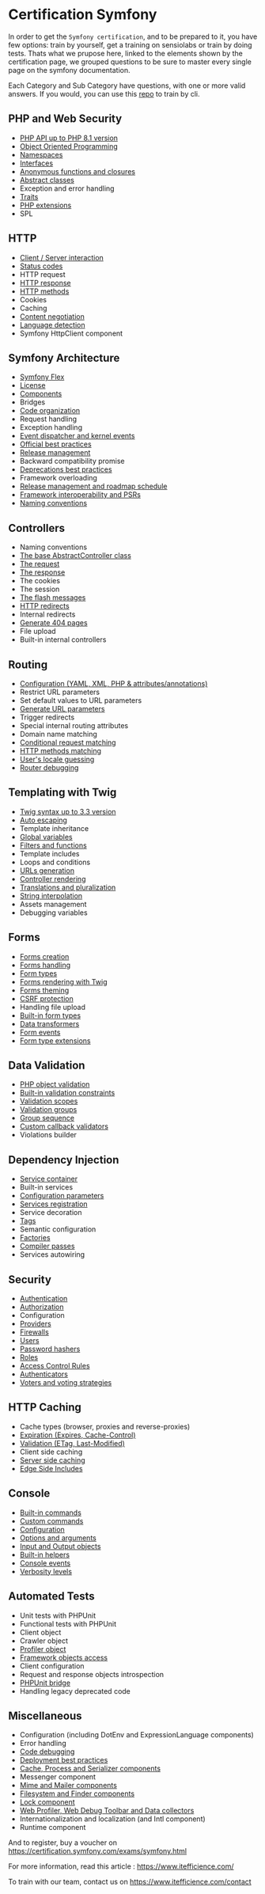 # Certification Symfony

In order to get the `Symfony certification`, and to be prepared to it, you have few options: train by yourself, get a training on sensiolabs or train by doing tests.
Thats what we prupose here, linked to the elements shown by the certification page, we grouped questions to be sure to master every single page on the symfony documentation.

Each Category and Sub Category have questions, with one or more valid answers. If you would, you can use this [repo](https://github.com/certificationy/certificationy-cli) to train by cli.

## PHP and Web Security
- [PHP API up to PHP 8.1 version](data/php_and_web_security/phpapi_up_to_php81_version.yaml)
- [Object Oriented Programming](data/php_and_web_security/object_oriented_programming.yaml)
- [Namespaces](data/php_and_web_security/namespaces.yaml)
- [Interfaces](data/php_and_web_security/interfaces.yaml)
- [Anonymous functions and closures](data/php_and_web_security/anonymous_functions_and_closures.yaml)
- [Abstract classes](data/php_and_web_security/abstract_classes.yaml)
- Exception and error handling 
- [Traits](data/php_and_web_security/traits.yaml)
- [PHP extensions](data/php_and_web_security/php_extensions.yaml)
- SPL

## HTTP
- [Client / Server interaction](data/http/client_server_interaction.yaml)
- [Status codes](data/http/status_codes.yaml)
- HTTP request
- [HTTP response](data/http/http_response.yaml)
- [HTTP methods](data/http/http_methods.yaml)
- Cookies
- Caching
- [Content negotiation](data/http/content_negotiation.yaml)
- [Language detection](data/http/language_detection.yaml)
- Symfony HttpClient component

## Symfony Architecture
- [Symfony Flex](data/symfony_architecture/symfony_flex.yaml)
- [License](data/symfony_architecture/license.yaml)
- [Components](data/symfony_architecture/components.yaml)
- Bridges
- [Code organization](data/symfony_architecture/code_organization.yaml)
- Request handling
- Exception handling
- [Event dispatcher and kernel events](data/symfony_architecture/event_dispatcher_and_kernel_events.yaml)
- [Official best practices](data/symfony_architecture/official_best_practices.yaml)
- [Release management](data/symfony_architecture/release_management.yaml)
- Backward compatibility promise
- [Deprecations best practices](data/symfony_architecture/deprecations_best_practices.yaml)
- Framework overloading
- [Release management and roadmap schedule](data/symfony_architecture/release_management_and_roadmap_schedule.yaml)
- [Framework interoperability and PSRs](data/symfony_architecture/framework_interoperability_and_ps_rs.yaml)
- [Naming conventions](data/symfony_architecture/naming_conventions.yaml)

## Controllers
- Naming conventions
- [The base AbstractController class](data/controllers/the_base_abstract_controller_class.yaml)
- [The request](data/controllers/the_request.yaml)
- [The response](data/controllers/the_response.yaml)
- The cookies
- The session
- [The flash messages](data/controllers/the_flash_messages.yaml)
- [HTTP redirects](data/controllers/http_redirects.yaml)
- Internal redirects
- [Generate 404 pages](data/controllers/generate404_pages.yaml)
- File upload
- Built-in internal controllers

## Routing
- [Configuration (YAML, XML, PHP & attributes/annotations)](data/routing/configuration_yamlxmlphp_and_attributes_annotations.yaml)
- Restrict URL parameters
- Set default values to URL parameters
- [Generate URL parameters](data/routing/generate_url_parameters.yaml)
- Trigger redirects
- Special internal routing attributes
- Domain name matching
- [Conditional request matching](data/routing/conditional_request_matching.yaml)
- [HTTP methods matching](data/routing/http_methods_matching.yaml)
- [User's locale guessing](data/routing/user_s_locale_guessing.yaml)
- [Router debugging](data/routing/router_debugging.yaml)

## Templating with Twig
- [Twig syntax up to 3.3 version](data/templating_with_twig/twig_syntax_up_to33_version.yaml)
- [Auto escaping](data/templating_with_twig/auto_escaping.yaml)
- Template inheritance
- [Global variables](data/templating_with_twig/global_variables.yaml)
- [Filters and functions](data/templating_with_twig/filters_and_functions.yaml)
- Template includes
- Loops and conditions
- [URLs generation](data/templating_with_twig/ur_ls_generation.yaml)
- [Controller rendering](data/templating_with_twig/controller_rendering.yaml)
- [Translations and pluralization](data/templating_with_twig/translations_and_pluralization.yaml)
- [String interpolation](data/templating_with_twig/string_interpolation.yaml)
- Assets management
- Debugging variables

## Forms
- [Forms creation](data/forms/forms_creation.yaml)
- [Forms handling](data/forms/forms_handling.yaml)
- [Form types](data/forms/form_types.yaml)
- [Forms rendering with Twig](data/forms/forms_rendering_with_twig.yaml)
- [Forms theming](data/forms/forms_theming.yaml)
- [CSRF protection](data/forms/csrf_protection.yaml)
- Handling file upload
- [Built-in form types](data/forms/built_in_form_types.yaml)
- [Data transformers](data/forms/data_transformers.yaml)
- [Form events](data/forms/form_events.yaml)
- [Form type extensions](data/forms/form_type_extensions.yaml)

## Data Validation
- [PHP object validation](data/data_validation/php_object_validation.yaml)
- [Built-in validation constraints](data/data_validation/built_in_validation_constraints.yaml)
- [Validation scopes](data/data_validation/validation_scopes.yaml)
- [Validation groups](data/data_validation/validation_groups.yaml)
- [Group sequence](data/data_validation/group_sequence.yaml)
- [Custom callback validators](data/data_validation/custom_callback_validators.yaml)
- Violations builder

## Dependency Injection
- [Service container](data/dependency_injection/service_container.yaml)
- Built-in services
- [Configuration parameters](data/dependency_injection/configuration_parameters.yaml)
- [Services registration](data/dependency_injection/services_registration.yaml)
- Service decoration
- [Tags](data/dependency_injection/tags.yaml)
- Semantic configuration
- [Factories](data/dependency_injection/factories.yaml)
- [Compiler passes](data/dependency_injection/compiler_passes.yaml)
- Services autowiring

## Security
- [Authentication](data/security/authentication.yaml)
- [Authorization](data/security/authorization.yaml)
- Configuration
- [Providers](data/security/providers.yaml)
- [Firewalls](data/security/firewalls.yaml)
- [Users](data/security/users.yaml)
- [Password hashers](data/security/password_hashers.yaml)
- [Roles](data/security/roles.yaml)
- [Access Control Rules](data/security/access_control_rules.yaml)
- [Authenticators](data/security/authenticators.yaml)
- [Voters and voting strategies](data/security/voters_and_voting_strategies.yaml)

## HTTP Caching
- Cache types (browser, proxies and reverse-proxies)
- [Expiration (Expires, Cache-Control)](data/http_caching/expiration_expires_cache_control.yaml)
- [Validation (ETag, Last-Modified)](data/http_caching/validation_e_tag_last_modified.yaml)
- Client side caching
- [Server side caching](data/http_caching/server_side_caching.yaml)
- [Edge Side Includes](data/http_caching/edge_side_includes.yaml)

## Console
- [Built-in commands](data/console/built_in_commands.yaml)
- [Custom commands](data/console/custom_commands.yaml)
- [Configuration](data/console/configuration.yaml)
- [Options and arguments](data/console/options_and_arguments.yaml)
- [Input and Output objects](data/console/input_and_output_objects.yaml)
- [Built-in helpers](data/console/built_in_helpers.yaml)
- [Console events](data/console/console_events.yaml)
- [Verbosity levels](data/console/verbosity_levels.yaml)

## Automated Tests
- Unit tests with PHPUnit
- Functional tests with PHPUnit
- Client object
- Crawler object
- [Profiler object](data/automated_tests/profiler_object.yaml)
- [Framework objects access](data/automated_tests/framework_objects_access.yaml)
- Client configuration
- Request and response objects introspection
- [PHPUnit bridge](data/automated_tests/php_unit_bridge.yaml)
- Handling legacy deprecated code

## Miscellaneous
- Configuration (including DotEnv and ExpressionLanguage components)
- Error handling
- [Code debugging](data/miscellaneous/code_debugging.yaml)
- [Deployment best practices](data/miscellaneous/deployment_best_practices.yaml)
- [Cache, Process and Serializer components](data/miscellaneous/cache_process_and_serializer_components.yaml)
- Messenger component
- [Mime and Mailer components](data/miscellaneous/mime_and_mailer_components.yaml)
- [Filesystem and Finder components](data/miscellaneous/filesystem_and_finder_components.yaml)
- [Lock component](data/miscellaneous/lock_component.yaml)
- [Web Profiler, Web Debug Toolbar and Data collectors](data/miscellaneous/web_profiler_web_debug_toolbar_and_data_collectors.yaml)
- Internationalization and localization (and Intl component)
- Runtime component

And to register, buy a voucher on https://certification.symfony.com/exams/symfony.html

For more information, read this article : https://www.itefficience.com/

To train with our team, contact us on https://www.itefficience.com/contact

